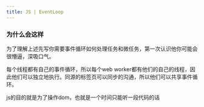 ```yaml
---
title: JS | EventLoop
---
```

### 为什么会这样
为了理解上述先写你需要事件循环如何处理任务和微任务，第一次认识他你可能会很懵逼，深吸口气。

每个线程都有自己的事件循环，所以每个web worker都有他们的自己的线程，因此他们可以独立地执行。同源的标签页可以同步的沟通，所以他们可以共享事件循环。

js的目的就是为了操作dom，也就是一个时间只能听一段代码的话
